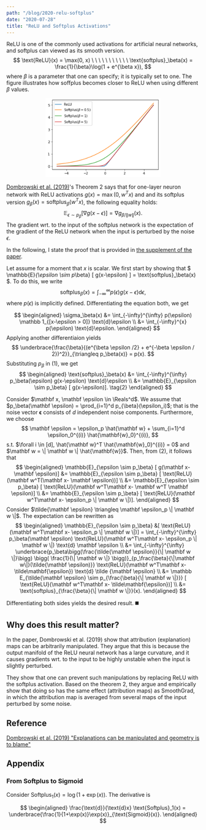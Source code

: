 ```yaml
---
path: "/blog/2020-relu-softplus"
date: "2020-07-28"
title: "ReLU and Softplus Activations"
---
```


ReLU is one of the commonly used activations for artificial neural networks, and softplus can viewed as its smooth version.
$$
\text{ReLU}(x) = \max(0, x) \ \ \ \ \ \ \ \ \ \ \ \text{softplus}_\beta(x) = \frac{1}{\beta}\log(1 +  e^{\beta x}),
$$
where $\beta$ is a parameter that one can specify; it is typically set to one. The figure illustrates how soffplus becomes closer to ReLU when using different $\beta$ values.

<div align="center">
  <img width="300px" src="/images/blog/2020-softplus-relu.png"/>
</div>

[Dombrowski et al. (2019)][1]'s Theorem 2 says that for one-layer neuron network with ReLU activations $g(x) = \max(0, w^Tx)$ and and its softplus version $g_\beta(x) = \text{softplus}_\beta(w^Tx)$, the following equality holds:
$$
\mathbb{E}_{\epsilon \sim p_\beta}[\nabla g(x - \epsilon)] = \nabla g_{\beta/\|w\|} (x).
$$
The gradient wrt. to the input of the softplus network is the expectation of the gradient of the ReLU network when the input is perturbed by the noise $\epsilon$.

In the following,  I state the proof that is provided in [the supplement of the paper][sup].

Let assume for a moment that $x$ is scalar. We first start by showing that
$
\mathbb{E}_{\epsilon \sim p_\beta} [ g(x-\epsilon) ] = \text{softplus}_\beta(x)
$. To do this, we write 
$$
\text{softplus}_\beta(x) = \int_{-\infty}^{\infty} p(\epsilon) g(x-\epsilon) \text{d}\epsilon \tag{1},
$$
where $p(\epsilon)$ is implicitly defined. Differentiating the equation both, we get

$$
\begin{aligned}
\sigma_\beta(x) &= \int_{-\infty}^{\infty} p(\epsilon) \mathbb 1_{[x-\epsilon > 0]} \text{d}\epsilon \\ 
&= \int_{-\infty}^{x} p(\epsilon)  \text{d}\epsilon.
\end{aligned}
$$
Applying another differentiaion yields
$$
 \underbrace{\frac{\beta}{(e^{\beta \epsilon /2} + e^{-\beta \epsilon / 2})^2}}_{\triangleq p_\beta(x)} = p(x).
$$
Substituting $p_\beta$ in (1), we get
$$
\begin{aligned}
\text{softplus}_\beta(x) &= \int_{-\infty}^{\infty} p_\beta(\epsilon) g(x-\epsilon) \text{d}\epsilon \\
&= \mathbb{E}_{\epsilon \sim p_\beta} [ g(x-\epsilon)]. \tag{2}
\end{aligned}
$$

Consider $\mathbf x, \mathbf \epsilon \in \Reals^d$. We assume that $p_\beta(\mathbf \epsilon) = \prod_{i=1}^d p_{\beta}(\epsilon_i)$; that is the noise vector $\mathbf \epsilon$ consists of $d$ independent noise components. Furthermore, we choose
$$
\mathbf \epsilon = \epsilon_p \hat{\mathbf w} + \sum_{i=1}^d \epsilon_0^{(i)} \hat{\mathbf{w}_0}^{(i)},
$$
s.t. $\forall i \in [d], \hat{\mathbf w}^T \hat{\mathbf{w}_0}^{(i)} = 0$  and $\mathbf w =  \| \mathbf w \| \hat{\mathbf{w}}$. Then, from (2), it follows that 
$$
\begin{aligned}
\mathbb{E}_{\epsilon \sim p_\beta} [ g(\mathbf x- \mathbf \epsilon)] &=  \mathbb{E}_{\epsilon \sim p_\beta} [ \text{ReLU}(\mathbf w^T(\mathbf x- \mathbf \epsilon))] \\
&= \mathbb{E}_{\epsilon \sim p_\beta} [ \text{ReLU}(\mathbf w^T\mathbf x- \mathbf w^T \mathbf \epsilon)]  \\
&= \mathbb{E}_{\epsilon \sim p_\beta} [ \text{ReLU}(\mathbf w^T\mathbf x- \epsilon_p \| \mathbf w \|)].
\end{aligned} 
$$
Consider $\tilde{\mathbf \epsilon} \triangleq \mathbf \epsilon_p \| \mathbf w \|$. The expectation can be rewritten as 
$$
\begin{aligned}
\mathbb{E}_{\epsilon \sim p_\beta} &[ \text{ReLU}(\mathbf w^T\mathbf x- \epsilon_p \| \mathbf w \|)] = \int_{-\infty}^{\infty} p_\beta(\mathbf \epsilon) \text{ReLU}(\mathbf w^T\mathbf x- \epsilon_p \| \mathbf w \|) \text{d} \mathbf \epsilon \\
&= \int_{-\infty}^{\infty} \underbrace{p_\beta\bigg(\frac{\tilde{\mathbf \epsilon}}{\| \mathbf w \|}\bigg) \bigg( \frac{1}{\| \mathbf w \|} \bigg)}_{p_\frac{\beta}{\|\mathbf w\|}(\tilde{\mathbf \epsilon)}} \text{ReLU}(\mathbf w^T\mathbf x- \tilde\mathbf{\epsilon}) \text{d} \tilde {\mathbf \epsilon} \\
&= \mathbb E_{\tilde{\mathbf \epsilon} \sim p_{\frac{\beta}{\| \mathbf w \|}}} [ \text{ReLU}(\mathbf w^T\mathbf x- \tilde\mathbf{\epsilon})] \\
&= \text{softplus}_{\frac{\beta}{\| \mathbf w \|}}(x).
\end{aligned}
$$

Differentiating both sides yields the desired result. ◼️

## Why does this result matter?

In the paper, Dombrowski et al. (2019) show that attribution (explanation) maps can be arbitrarily manipulated. They argue that this is because the output manifold of the ReLU neural network has a large curvature, and it causes gradients wrt. to the input to be highly unstable when the input is slightly perturbed.


They show that one can prevent such manipulations by replacing ReLU with the softplus activation. Based on the theorem 2, they argue and empirically show that doing so has the same effect (attribution maps) as SmoothGrad, in which the attribution map is averaged from several maps of the input perturbed by some noise.

## Reference
[Dombrowski et al. (2019) "Explanations can be manipulated and geometry is to blame"][1]

## Appendix
### From Softplus to Sigmoid
Consider $\text{Softplus}_1(x) = \log(1+\exp(x))$. The derivative is

$$
\begin{aligned}
\frac{\text{d}}{\text{d}x} \text{Softplus}_1(x) = \underbrace{\frac{1}{1+\exp(x)}\exp(x)}_{\text{Sigmoid}(x)}.
\end{aligned}
$$

[1]: http://papers.nips.cc/paper/9511-explanations-can-be-manipulated-and-geometry-is-to-blame
[sup]: http://papers.nips.cc/paper/9511-explanations-can-be-manipulated-and-geometry-is-to-blame-supplemental.zip